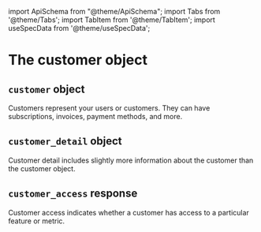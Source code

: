 import ApiSchema from "@theme/ApiSchema";
import Tabs from '@theme/Tabs';
import TabItem from '@theme/TabItem';
import useSpecData from '@theme/useSpecData';

# The customer object

## `customer` object

<ApiSchema id="lotus" pointer='#/components/schemas/Customer' />

Customers represent your users or customers. They can have subscriptions, invoices, payment methods, and more.

## `customer_detail` object

<ApiSchema id="lotus" pointer='#/components/schemas/CustomerDetail' />

Customer detail includes slightly more information about the customer than the customer object.

## `customer_access` response

<ApiSchema id="lotus" pointer='#/components/schemas/GetCustomerAccessSuccess' />

Customer access indicates whether a customer has access to a particular feature or metric.
